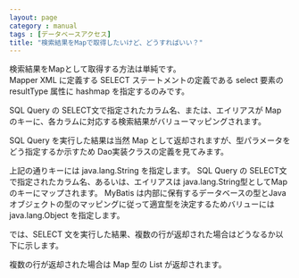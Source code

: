 ```yaml
---
layout: page
category : manual
tags : [データベースアクセス]
title: "検索結果をMapで取得したいけど、どうすればいい？"
---
```


検索結果をMapとして取得する方法は単純です。  
Mapper XML に定義する SELECT ステートメントの定義である select 要素の resultType 属性に hashmap を指定するのみです。  

<script src="https://gist.github.com/t-oi/8150aacbdd1703ab7507.js"></script>

SQL Query の SELECT文で指定されたカラム名、または、エイリアスが Map のキーに、各カラムに対応する検索結果がバリューマッピングされます。  

SQL Query を実行した結果は当然 Map として返却されますが、型パラメータをどう指定するか示すため
Dao実装クラスの定義を見てみます。  

<script src="https://gist.github.com/t-oi/f2d5fbf5e4b942a18739.js"></script>

上記の通りキーには java.lang.String を指定します。  SQL Query の SELECT文で指定されたカラム名、あるいは、エイリアスは java.lang.String型としてMapのキーにマップされます。  MyBatis は内部に保有するデータベースの型とJavaオブジェクトの型のマッピングに従って適宜型を決定するためバリューには java.lang.Object を指定します。  

では、SELECT 文を実行した結果、複数の行が返却された場合はどうなるか以下に示します。  

<script src="https://gist.github.com/t-oi/2cb46c740ba0589bb89b.js"></script>

複数の行が返却された場合は Map 型の List が返却されます。  


